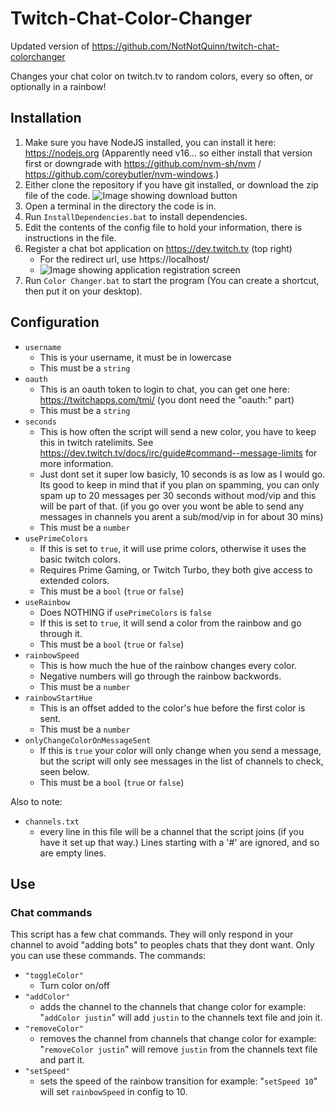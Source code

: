 # Twitch-Chat-Color-Changer
Updated version of https://github.com/NotNotQuinn/twitch-chat-colorchanger






Changes your chat color on twitch.tv to random colors, every so often, or optionally in a rainbow!

## Installation
1. Make sure you have NodeJS installed, you can install it here: https://nodejs.org (Apparently need v16... so either install that version first or downgrade with https://github.com/nvm-sh/nvm / https://github.com/coreybutler/nvm-windows.)
2. Either clone the repository if you have git installed, or download the zip file of the code.
![Image showing download button](https://i.imgur.com/ztyR5Mb.png)
2. Open a terminal in the directory the code is in.
3. Run `InstallDependencies.bat` to install dependencies.
4. Edit the contents of the config file to hold your information, there is instructions in the file.
5. Register a chat bot application on https://dev.twitch.tv (top right)
    - For the redirect url, use https://localhost/
    - ![Image showing application registration screen](https://i.imgur.com/yjnI23y.png )
6. Run `Color Changer.bat` to start the program (You can create a shortcut, then put it on your desktop).

## Configuration
- `username`
  - This is your username, it must be in lowercase
  - This must be a `string`
- `oauth`
  - This is an oauth token to login to chat, you can get one here: https://twitchapps.com/tmi/ (you dont need the "oauth:" part)
  - This must be a `string`
- `seconds`
  - This is how often the script will send a new color, you have to keep this in twitch ratelimits. See https://dev.twitch.tv/docs/irc/guide#command--message-limits for more information.
  - Just dont set it super low basicly, 10 seconds is as low as I would go. Its good to keep in mind that if you plan on spamming, you can only spam up to 20 messages per 30 seconds without mod/vip and this will be part of that. (if you go over you wont be able to send any messages in channels you arent a sub/mod/vip in for about 30 mins)
  -  This must be a `number`
- `usePrimeColors`
  - If this is set to `true`, it will use prime colors, otherwise it uses the basic twitch colors.
  - Requires Prime Gaming, or Twitch Turbo, they both give access to extended colors.
  - This must be a `bool` (`true` or `false`)
- `useRainbow`
  - Does NOTHING if `usePrimeColors` is `false`
  - If this is set to `true`, it will send a color from the rainbow and go through it.
  - This must be a `bool` (`true` or `false`)
- `rainbowSpeed`
  - This is how much the hue of the rainbow changes every color.
  - Negative numbers will go through the rainbow backwords.
  - This must be a `number`
- `rainbowStartHue`
  - This is an offset added to the color's hue before the first color is sent.
  - This must be a `number`
- `onlyChangeColorOnMessageSent`
  - If this is `true` your color will only change when you send a message, but the script will only see messages in the list of channels to check, seen below.
  - This must be a `bool` (`true` or `false`)

Also to note: 
- `channels.txt`
  - every line in this file will be a channel that the script joins (if you have it set up that way.) Lines starting with a '#' are ignored, and so are empty lines.

## Use

### Chat commands

This script has a few chat commands. They will only respond in your channel to avoid "adding bots" to peoples chats that they dont want. Only you can use these commands. The commands:

- `"toggleColor"`
  - Turn color on/off
- `"addColor"`
  - adds the channel to the channels that change color
    for example: "`addColor justin`" will add `justin` to the channels text file and join it.
- `"removeColor"`
  - removes the channel from channels that change color
    for example: "`removeColor justin`" will remove `justin` from the channels text file and part it.
- `"setSpeed"`
  - sets the speed of the rainbow transition
    for example: "`setSpeed 10`" will set `rainbowSpeed` in config to 10.
